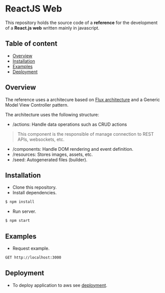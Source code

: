 # ReactJS Web

This repository holds the source code of a **reference** for the development of a **React.js web** written mainly in javascript.

## Table of content

-  [Overview](#overview)
-  [Installation](#installation)
-  [Examples](#examples)
-  [Deployment](#deployment)


## Overview

The reference uses a architecure based on [Flux architecture](https://facebook.github.io/flux/docs/in-depth-overview.html) and a Generic Model View Controller pattern.

The architecture uses the following structure:

-  /actions: Handle data operations such as CRUD actions
  > This component is the responsible of manage connection to REST APIs, websockets, etc.
-  /components: Handle DOM rendering and event definition.
-  /resources: Stores images, assets, etc.
-  /seed: Autogenerated files (builder).


## Installation

-  Clone this repository.
-  Install dependencies.
```bash
$ npm install
```

-  Run server.
```bash
$ npm start
```

## Examples

-  Request example. 
```bash
GET http://localhost:3000
```

## Deployment

-  To deploy application to aws see [deployment](./bin/deployment.md).